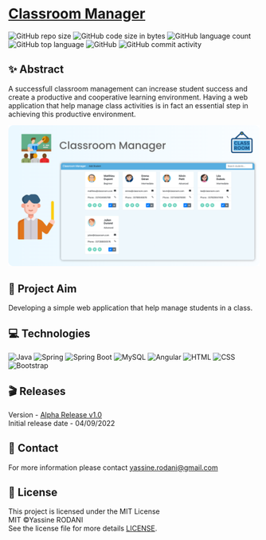 # [Classroom Manager](https://github.com/yassine-rd/classroom-manager-backend)

![GitHub repo size](https://img.shields.io/github/repo-size/yassine-rd/classroom-manager?color=red&label=repository%20size)
![GitHub code size in bytes](https://img.shields.io/github/languages/code-size/yassine-rd/classroom-manager?color=red)
![GitHub language count](https://img.shields.io/github/languages/count/yassine-rd/classroom-manager)
![GitHub top language](https://img.shields.io/github/languages/top/yassine-rd/classroom-manager)
![GitHub](https://img.shields.io/github/license/yassine-rd/classroom-manager?color=yellow)
![GitHub commit activity](https://img.shields.io/github/commit-activity/m/yassine-rd/classroom-manager?color=brightgreen&label=commits)

## ✨ Abstract

A successfull classroom management can increase student success and create a productive and cooperative learning environment. Having a web application that help manage class activities is in fact an essential step in achieving this productive environment.

![Classroom Manager App](https://github.com/yassine-rd/classroom-manager/blob/master/images/classroom-manager-banner.png)

## 🎯 Project Aim

Developing a simple web application that help manage students in a class.

## 💻 Technologies

![Java](https://img.shields.io/badge/Java-%2312100E.svg?logo=java&style=for-the-badge&logoColor=blue)
![Spring](https://img.shields.io/badge/Spring-%2312100E.svg?logo=spring&style=for-the-badge&logoColor=6DB33F)
![Spring Boot](https://img.shields.io/badge/SpringBoot-%2312100E.svg?style=for-the-badge&logo=SpringBoot&logoColor=6DB33F)
![MySQL](https://img.shields.io/badge/MySQL-%2312100E.svg?style=for-the-badge&logo=MySQL&logoColor=white)
![Angular](https://img.shields.io/badge/Angular-%2312100E.svg?style=for-the-badge&logo=Angular&logoColor=E23237)
![HTML](https://img.shields.io/badge/HTML-%2312100E.svg?style=for-the-badge&logo=html5&logoColor=E34F26)
![CSS](https://img.shields.io/badge/CSS-%2312100E.svg?style=for-the-badge&logo=css3&logoColor=1572B6)
![Bootstrap](https://img.shields.io/badge/Bootstrap-%2312100E.svg?style=for-the-badge&logo=Bootstrap&logoColor=7952B3)

## 🎬 Releases

Version - [Alpha Release v1.0](https://github.com/yassine-rd/classroom-manager/releases/tag/v1.0)  
Initial release date - 04/09/2022

## 💬 Contact

For more information please contact yassine.rodani@gmail.com

## 📜 License

This project is licensed under the MIT License  
MIT ©Yassine RODANI  
See the license file for more details [LICENSE](https://github.com/yassine-rd/classroom-manager/blob/master/LICENSE).
